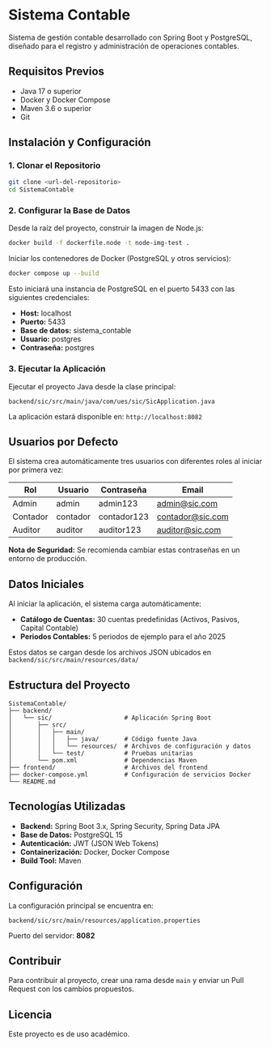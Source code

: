 # Sistema Contable

Sistema de gestión contable desarrollado con Spring Boot y PostgreSQL, diseñado para el registro y administración de operaciones contables.

## Requisitos Previos

- Java 17 o superior
- Docker y Docker Compose
- Maven 3.6 o superior
- Git

## Instalación y Configuración

### 1. Clonar el Repositorio

```bash
git clone <url-del-repositorio>
cd SistemaContable
```

### 2. Configurar la Base de Datos

Desde la raíz del proyecto, construir la imagen de Node.js:

```bash
docker build -f dockerfile.node -t node-img-test .
```

Iniciar los contenedores de Docker (PostgreSQL y otros servicios):

```bash
docker compose up --build
```

Esto iniciará una instancia de PostgreSQL en el puerto 5433 con las siguientes credenciales:

- **Host:** localhost
- **Puerto:** 5433
- **Base de datos:** sistema_contable
- **Usuario:** postgres
- **Contraseña:** postgres

### 3. Ejecutar la Aplicación

Ejecutar el proyecto Java desde la clase principal:

```
backend/sic/src/main/java/com/ues/sic/SicApplication.java
```

La aplicación estará disponible en: `http://localhost:8082`

## Usuarios por Defecto

El sistema crea automáticamente tres usuarios con diferentes roles al iniciar por primera vez:

| Rol       | Usuario    | Contraseña    | Email               |
|-----------|------------|---------------|---------------------|
| Admin     | admin      | admin123      | admin@sic.com       |
| Contador  | contador   | contador123   | contador@sic.com    |
| Auditor   | auditor    | auditor123    | auditor@sic.com     |

**Nota de Seguridad:** Se recomienda cambiar estas contraseñas en un entorno de producción.

## Datos Iniciales

Al iniciar la aplicación, el sistema carga automáticamente:

- **Catálogo de Cuentas:** 30 cuentas predefinidas (Activos, Pasivos, Capital Contable)
- **Periodos Contables:** 5 periodos de ejemplo para el año 2025

Estos datos se cargan desde los archivos JSON ubicados en `backend/sic/src/main/resources/data/`

## Estructura del Proyecto

```
SistemaContable/
├── backend/
│   └── sic/                    # Aplicación Spring Boot
│       ├── src/
│       │   ├── main/
│       │   │   ├── java/       # Código fuente Java
│       │   │   └── resources/  # Archivos de configuración y datos
│       │   └── test/           # Pruebas unitarias
│       └── pom.xml             # Dependencias Maven
├── frontend/                   # Archivos del frontend
├── docker-compose.yml          # Configuración de servicios Docker
└── README.md
```

## Tecnologías Utilizadas

- **Backend:** Spring Boot 3.x, Spring Security, Spring Data JPA
- **Base de Datos:** PostgreSQL 15
- **Autenticación:** JWT (JSON Web Tokens)
- **Containerización:** Docker, Docker Compose
- **Build Tool:** Maven

## Configuración

La configuración principal se encuentra en:

```
backend/sic/src/main/resources/application.properties
```

Puerto del servidor: **8082**

## Contribuir

Para contribuir al proyecto, crear una rama desde `main` y enviar un Pull Request con los cambios propuestos.

## Licencia

Este proyecto es de uso académico.
